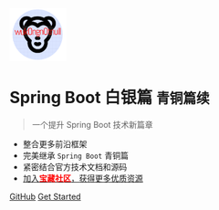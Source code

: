 
<img src='images/wukong-favicon-nobg.png' width='100px'/>

# Spring Boot 白银篇 <small>青铜篇续</small>

> 一个提升 Spring Boot 技术新篇章

- 整合更多前沿框架
- 完美继承 `Spring Boot` 青铜篇
- 紧密结合官方技术文档和源码
- <a href='https://wukongnotnull.com'>加入<span style='color:red;'>**宝藏社区**</span>，获得更多优质资源</a>

[GitHub](https://github.com/WuKongNotNull/spring-boot-baiyin-wukongnote/)
[Get Started](#悟空笔记)